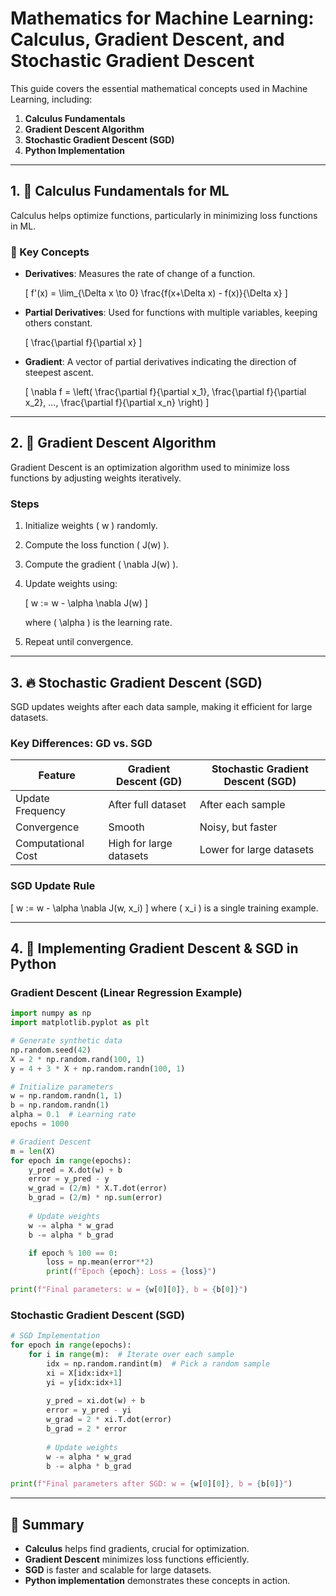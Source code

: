 # Mathematics for Machine Learning: Calculus, Gradient Descent, and Stochastic Gradient Descent

This guide covers the essential mathematical concepts used in Machine Learning, including:

1. **Calculus Fundamentals**
2. **Gradient Descent Algorithm**
3. **Stochastic Gradient Descent (SGD)**
4. **Python Implementation**

---

## 1. 📌 Calculus Fundamentals for ML
Calculus helps optimize functions, particularly in minimizing loss functions in ML.

### 🔹 Key Concepts
- **Derivatives**: Measures the rate of change of a function.
  
  \[ f'(x) = \lim_{\Delta x \to 0} \frac{f(x+\Delta x) - f(x)}{\Delta x} \]

- **Partial Derivatives**: Used for functions with multiple variables, keeping others constant.
  
  \[ \frac{\partial f}{\partial x} \]

- **Gradient**: A vector of partial derivatives indicating the direction of steepest ascent.
  
  \[ \nabla f = \left( \frac{\partial f}{\partial x_1}, \frac{\partial f}{\partial x_2}, ..., \frac{\partial f}{\partial x_n} \right) \]

---

## 2. 🚀 Gradient Descent Algorithm
Gradient Descent is an optimization algorithm used to minimize loss functions by adjusting weights iteratively.

### **Steps**
1. Initialize weights \( w \) randomly.
2. Compute the loss function \( J(w) \).
3. Compute the gradient \( \nabla J(w) \).
4. Update weights using:
   
   \[ w := w - \alpha \nabla J(w) \]
   
   where \( \alpha \) is the learning rate.
5. Repeat until convergence.

---

## 3. 🔥 Stochastic Gradient Descent (SGD)
SGD updates weights after each data sample, making it efficient for large datasets.

### **Key Differences: GD vs. SGD**
| Feature | Gradient Descent (GD) | Stochastic Gradient Descent (SGD) |
|---------|-----------------------|----------------------------------|
| Update Frequency | After full dataset | After each sample |
| Convergence | Smooth | Noisy, but faster |
| Computational Cost | High for large datasets | Lower for large datasets |

### **SGD Update Rule**
\[ w := w - \alpha \nabla J(w, x_i) \]
where \( x_i \) is a single training example.

---

## 4. 📝 Implementing Gradient Descent & SGD in Python

### **Gradient Descent (Linear Regression Example)**
```python
import numpy as np
import matplotlib.pyplot as plt

# Generate synthetic data
np.random.seed(42)
X = 2 * np.random.rand(100, 1)
y = 4 + 3 * X + np.random.randn(100, 1)

# Initialize parameters
w = np.random.randn(1, 1)
b = np.random.randn(1)
alpha = 0.1  # Learning rate
epochs = 1000

# Gradient Descent
m = len(X)
for epoch in range(epochs):
    y_pred = X.dot(w) + b
    error = y_pred - y
    w_grad = (2/m) * X.T.dot(error)
    b_grad = (2/m) * np.sum(error)
    
    # Update weights
    w -= alpha * w_grad
    b -= alpha * b_grad

    if epoch % 100 == 0:
        loss = np.mean(error**2)
        print(f"Epoch {epoch}: Loss = {loss}")

print(f"Final parameters: w = {w[0][0]}, b = {b[0]}")
```

### **Stochastic Gradient Descent (SGD)**
```python
# SGD Implementation
for epoch in range(epochs):
    for i in range(m):  # Iterate over each sample
        idx = np.random.randint(m)  # Pick a random sample
        xi = X[idx:idx+1]
        yi = y[idx:idx+1]
        
        y_pred = xi.dot(w) + b
        error = y_pred - yi
        w_grad = 2 * xi.T.dot(error)
        b_grad = 2 * error
        
        # Update weights
        w -= alpha * w_grad
        b -= alpha * b_grad

print(f"Final parameters after SGD: w = {w[0][0]}, b = {b[0]}")
```

---

## 📌 Summary
- **Calculus** helps find gradients, crucial for optimization.
- **Gradient Descent** minimizes loss functions efficiently.
- **SGD** is faster and scalable for large datasets.
- **Python implementation** demonstrates these concepts in action.
